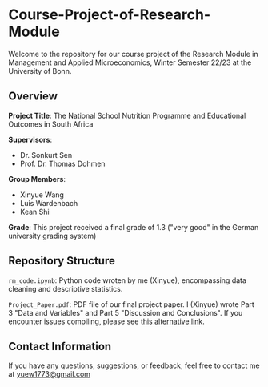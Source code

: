 # Course-Project-of-Research-Module

Welcome to the repository for our course project of the Research Module in Management and Applied Microeconomics, Winter Semester 22/23 at the University of Bonn.


## Overview

**Project Title**: The National School Nutrition Programme and Educational Outcomes in South Africa

**Supervisors**:
  - Dr. Sonkurt Sen
  - Prof. Dr. Thomas Dohmen

**Group Members**:
  - Xinyue Wang
  - Luis Wardenbach
  - Kean Shi

**Grade**: This project received a final grade of 1.3 ("very good" in the German university grading system)


## Repository Structure
  `rm_code.ipynb`: Python code wroten by me (Xinyue), encompassing data cleaning and descriptive statistics.
  
  `Project_Paper.pdf`: PDF file of our final project paper. I (Xinyue) wrote Part 3 "Data and Variables" and Part 5 "Discussion and Conclusions". If you encounter issues compiling, please see [this alternative link](https://www.dropbox.com/scl/fi/5myjtprvl4ebbps3azz5a/Project-Paper-of-Research-Module_The-NSNP-and-Educational-Outcomes-in-SA.pdf?rlkey=zdyugrkhlzb2ca1i696rvusnn&dl=0).


## Contact Information

If you have any questions, suggestions, or feedback, feel free to contact me at yuew1773@gmail.com
